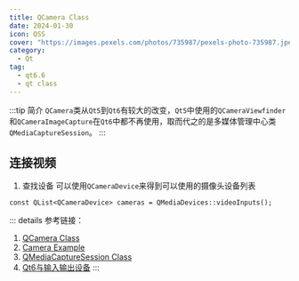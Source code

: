 ```yaml
---
title: QCamera Class
date: 2024-01-30
icon: QSS
cover: "https://images.pexels.com/photos/735987/pexels-photo-735987.jpeg?auto=compress&cs=tinysrgb&w=1260&h=750&dpr=1"
category: 
  - Qt
tag:
  - qt6.6
  - qt class
---
```


:::tip 简介
`QCamera`类从`Qt5`到`Qt6`有较大的改变，`Qt5`中使用的`QCameraViewfinder`和`QCameraImageCapture`在`Qt6`中都不再使用，取而代之的是多媒体管理中心类`QMediaCaptureSession`。
:::

## 连接视频
1. 查找设备
可以使用`QCameraDevice`来得到可以使用的摄像头设备列表
```
const QList<QCameraDevice> cameras = QMediaDevices::videoInputs();
```

::: details 参考链接：  
1. [QCamera Class](https://doc.qt.io/qt-6/qcamera.html)
2. [Camera Example](https://doc.qt.io/qt-6/qtmultimedia-camera-example.html)
3. [QMediaCaptureSession Class](https://doc.qt.io/qt-6/qmediacapturesession.html)
4. [Qt6与输入输出设备](https://blog.csdn.net/u011442415/article/details/129370856)
:::